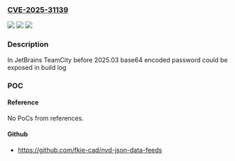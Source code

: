 ### [CVE-2025-31139](https://cve.mitre.org/cgi-bin/cvename.cgi?name=CVE-2025-31139)
![](https://img.shields.io/static/v1?label=Product&message=TeamCity&color=blue)
![](https://img.shields.io/static/v1?label=Version&message=0%3C%202025.03%20&color=brighgreen)
![](https://img.shields.io/static/v1?label=Vulnerability&message=CWE-532&color=brighgreen)

### Description

In JetBrains TeamCity before 2025.03 base64 encoded password could be exposed in build log

### POC

#### Reference
No PoCs from references.

#### Github
- https://github.com/fkie-cad/nvd-json-data-feeds

